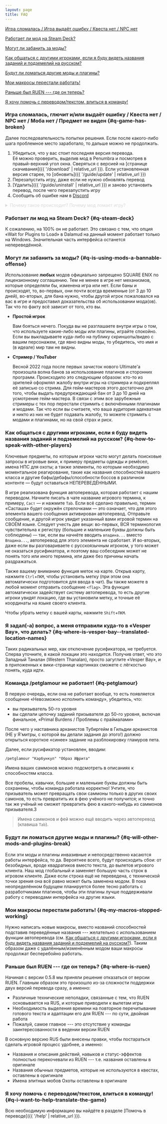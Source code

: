 ```yaml
---
layout: page
title: FAQ
---
```


[Игра сломалась / Игра выдаёт ошибку / Квеста нет / NPC нет](#q-game-has-broken)

[Работает ли мод на Steam Deck?](#q-steam-deck)

[Могут ли забанить за моды?](#q-is-using-mods-a-bannable-offense)

[Как общаться с другими игроками, если я буду видеть названия заданий и подземелий на русском?](#q-how-to-speak-with-other-players)

[Будут ли ломаться другие моды и плагины?](#q-will-other-mods-and-plugins-break)

[Мои макросы перестали работать!](#q-my-macros-stopped-working)

[Раньше был RUEN --- где он теперь?](#q-where-is-ruen)

[Я хочу помочь с переводом/текстом, влиться в команду!](#q-i-want-to-help-translate-the-game)

### Игра сломалась, глючит и/или выдаёт ошибку / Квеста нет / NPC нет / Моба нет / Предмет не виден {#q-game-has-broken}

Далее последовательность попытки решения. Если после какого-либо шага проблемное место заработало, то дальше можно не продолжать.

1. Убедиться, что у вас стоит последняя версия перевода.\
   Её можно проверить, выделив мод в Penumbra и посмотрев в правый-верхний угол окна. Сверяться с версией на [странице скачивания]({{ '/download' | relative_url }}). Если установленная версия старее, то [обновить]({{ '/guide/update' | relative_url }})
2. Перезапустить игру, даже если не нужно обновлять перевод
3. [Удалить]({{ '/guide/uninstall' | relative_url }}) и заново установить перевод, после чего перезапустить игру
4. Сообщить об ошибке нам в [Discord](https://discord.gg/e6z2VY8fNj)

<details style="color: #d8d8d8">
  <summary>Почему такое происходит? Почему мод ломает игру?
  </summary>

  Ключевая вещь, которую стоит понимать: мод подменяет игровые файлы **целиком**, а не только переведённые строки. Игровые файлы содержат помимо строк непосредственно игровые данные, отвечающие за всё про всё, включая квесты, NPC, мобов, пункты интерфейса и т.д.

  * **Почему мы не заменяем только строки?**

    Техническая сложность. По нашей просьбе программисты рассматривали возможность подменять только строки как в памяти, так и через перехват функции. Однако Dalamud не даёт возможность изменять _абсолютно все_ строки интерфейса без предварительного изучения, где в памяти находятся нужные функции. Этот способ намного более трудозатратен и будет наверняка замедлять игру, по сравнению с подменой готовых файлов.

  * **Объяснение 1-го шага**

    Поскольку мод целиком подменяет игровые файлы, его требуется обновлять каждый игровой патч под новую версию игры, что мы всегда и делаем. Если использовать старую версию перевода с новой версией игры, то в игре перестаёт существовать новый контент, откуда и следуют отсутствующие NPC, квесты, предметы и т.д.

  * **Объяснение 2-го шага**

    Для того, чтобы все файлы в моде корректно подменились, наш мод требует включённым в Dalamud'е режим загрузки плагинов до игры (галочка «Wait for Plugins to Load» в настройках). К сожалению, есть сайд-эффект: когда Penumbra обновляется, подмена файлов может ломаться. В лучшем случае игра загрузит оригинальный файл, в худшем --- ничего. Именно поэтому после обновления Penumbra лучше перезапустить игру, чтобы все файлы мода корректно заново подгрузились. Это проблема Penumbra, но с технической точки зрения вряд ли можно исправить.

  * **Объяснение 3-го шага**

    Скорее всего, было произведено некорректное обновление мода. Penumbra умышленно не поддерживает механизм обновления модов, из-за чего мод нужно именно удалять и устанавливать заново. Но бывают случаи, когда мод уже корректно стоит и тем не менее работает только после переустановки, так что это плавающая проблема, на которую мы не можем повлиять.

  * **Объяснение 4-го шага**

    Ни мы, ни мод не идеальны. Ошибки были, есть и всегда будут. Наша команда абсолютно не соразмерна команде в SQUARE ENIX, потому нам всегда нужна помощь в отлове багов и ошибок. Просим отнестись с пониманием и помочь сделать мод лучше, сообщая обо всех стабильно возникающих ошибках.
</details>

### Работает ли мод на Steam Deck? {#q-steam-deck}

К сожалению, на 100% он не работает. Это связано с тем, что опция «Wait for Plugins to Load» в Dalamud на данный момент работает только на Windows. Значительная часть интерфейса останется непереведённой.

### Могут ли забанить за моды? {#q-is-using-mods-a-bannable-offense}

Использование **любых** модов официально запрещено SQUARE ENIX по лицензионному соглашению. Тем не менее в игре нет механизмов, которые определяли бы, изменена игра или нет. Если баны и происходят, то, во-первых, они почти всегда временные (от 3 до 10 дней), во-вторых, для бана нужно, чтобы другой игрок пожаловался на вас в игре и предоставил доказательства об использовании мода(ов). Так что по факту всё зависит от того, кто вы.

* **Простой игрок**

  Вам бояться нечего. Покуда вы не разглашаете внутри игры о том, что используете какие-либо моды или плагины, играйте спокойно. Если вы выкладываете куда-либо на публику скриншоты/видео с вашим персонажем, где явно видны моды, то убедитесь, что имя и (в идеале) мир там не видны.

* **Стример / YouTuber**
  
  Весной 2022 года после первых зачисток нового Ultimate'а произошла волна банов за использование плагинов и сторонних программ. Происходило это следующим образом: кто-то из зрителей оформлял жалобу внутри игры на стримера и подкреплял её записью со стрима. Для гейм-мастеров этого достаточно для того, чтобы выдать предупреждающий бан от 3 до 10 дней на усмотрение гейм-мастера. В связи с этим все зарубежные стримеры с тех пор перестали стримить с включёнными плагинами и модами. Так что если вы считаете, что ваша аудитория адекватная и никто из них не будет подавать жалобу, то можете стримить с модами и плагинами, но на свой страх и риск.

### Как общаться с другими игроками, если я буду видеть названия заданий и подземелий на русском? {#q-how-to-speak-with-other-players}

Ключевые предметы, по которым игроки часто могут делать поисковые запросы в игровые вики, к примеру предметы одежды и ремёсел, имена НПС для охоты; а также элементы, по которым необходимо моментальное реагирование, такие как названия способностей вашего класса и другие бафы/дебафы/способности боссов в различном контенте — будут оставаться НЕПЕРЕВЕДЁННЫМИ.

В игре реализована функция автоперевода, которая работает с нашим переводом. Начните писать в чате название игрового термина, к примеру, `Саст` — и нажмите `Tab`. Если всё сделано правильно, термин «Састаша» будет окружён стрелочками — это означает, что для этого элемента вашего сообщения активирован автоперевод. Отправьте сообщение, и другой игрок увидит указанный вами игровой термин на СВОЁМ языке. Следует учесть две вещи: во-первых, ВСЯ терминология чувствительна к регистру (большие и маленькие буквы должны быть соблюдены) — так, если вы начнёте вводить `впадина...` вместо `Впадина...`, автоперевод для этого элемента не сработает. И во-вторых, даже если вы разговариваете с русскоязычным игроком, у того может не оказаться русификатора, и поэтому ваш собеседник может не понять того или иного термина, или даже без причины начать раздражаться.

Также вашему вниманию функция меток на карте. Открыв карту, нажмите `Ctrl`+`ПКМ`, чтобы установить метку (при этом она автоматически подготовится для ввода в чат). Вы также можете в любой момент отправить сообщение `<flag>`. Эта функция автоматически задействует систему автоперевода, то есть другие игроки увидят локацию, где вы установили метку, и точные её координаты на языке своего клиента.

Чтобы убрать метку с вашей карты, нажмите `Shift`+`ПКМ`.

### Я задал(-а) вопрос, а меня отправили куда-то в «Vesper Bay», что делать? {#q-where-is-vesper-bay--translated-location-names}

Таких радикальных мер, как отключение русификатора, не требуется. Сперва уточните, в какой локации это находится. Получив ответ, что это Западный Таналан (Western Thanalan), просто загуглите «Vesper Bay», и в приложенных к вики-странице картинках сможете с лёгкостью понять, куда идти.

### Команда /petglamour не работает! {#q-petglamour}

В первую очередь, если она не работает вообще, то есть появляется сообщение «Невозможно исполнить команду», убедитесь, что:
* вы призыватель 50-го уровня
* вы сделали цепочку заданий призывателя до 50-го уровня, включая финальное, «Primal Burdens / Проблемы с праймалами»

После чего у наставника арканистов Тубиргейм в Гильдии арканистов (НЕ у Я'митры, с которой вы делали задания до этого!) должно открыться короткое «синее» задание на разблокировку гламуров пета.

Далее, если русификатор установлен, вводим:
```
/petglamour "Карбункул" "Образ Ифрита"
```
Имена ваших саммонов можно подсмотреть в описаниях к способностям класса.

Все пробелы, кавычки, большие и маленькие буквы должны быть сохранены, чтобы команда работала корректно!
Учтите, что призыватель может превращать свои саммоны только в других своих самонов, то есть превратить их в фею учёного не получится; и точно так же учёный не сможет превратить фею в какого-нибудь из саммонов призывателя.3

> Имена саммонов и фей можно ещё вводить через автоперевод (клавиша `Tab`).

### Будут ли ломаться другие моды и плагины? {#q-will-other-mods-and-plugins-break}

Если эти моды и плагины инвазивные и непосредственно касаются работы интерфейса, то да. Вероятнее всего, будут происходить сбои: от безобидных, вроде квадратиков вместо текста, до вылетов игрового клиента. Наш мод глобальный и заменяет большую часть строк в игровом клиенте. Даже если строка ещё не переведена, с технической точки зрения она всё равно может быть заменена модом. В пока неопределённом будущем планируется более тесно работать с разработчиками плагинов, чтобы эти плагины лучше поддерживали работу с переводами интерфейса на другие языки.

### Мои макросы перестали работать! {#q-my-macros-stopped-working}

Нужно написать новые макросы, вместо названий способностей подставив переведённые названия --- желательно с использованием функции автоперевода (см. [Как общаться с другими игроками, если я буду видеть названия заданий и подземелий на русском?](#q-how-to-speak-with-other-players)). Таким образом даже с удалённым/изменённым модом ваши макросы продолжат бесперебойно работать.

### Раньше был RUEN --- где он теперь? {#q-where-is-ruen}

Начиная с версии 0.5.8 мы приняли решение отказаться от версии RUEN. Главным образом это произошло из-за сложности поддержки двух версий перевода сразу, а именно:

* Различные технические неполадки, связанные с тем, что RUEN основывается на RUS, и которые приводили к вылетам игры
* Необходимость выделения времени на повторное перечитывание готового текста и адаптации его для RUEN --- по сути, двойная работа
* Пожалуй, самое главное --- это отсутствие у команды заинтересованности в ведении версии RUEN

В основную версию RUS были внесены правки, чтобы постараться сделать игровой процесс удобнее, а именно:

* Названия и описания действий, навыков и статус-эффектов полностью перекочевали из RUEN --- т.е. названия оставлены в оригинале
* Названия обычных предметов, которые не используются в квестах, оставлены в оригинале
* Имена элитных мобов Охоты оставлены в оригинале

### Я хочу помочь с переводом/текстом, влиться в команду! {#q-i-want-to-help-translate-the-game}

Всю необходимую информацию вы найдёте в разделе [Помочь в переводе]({{ '/help' | relative_url }}).